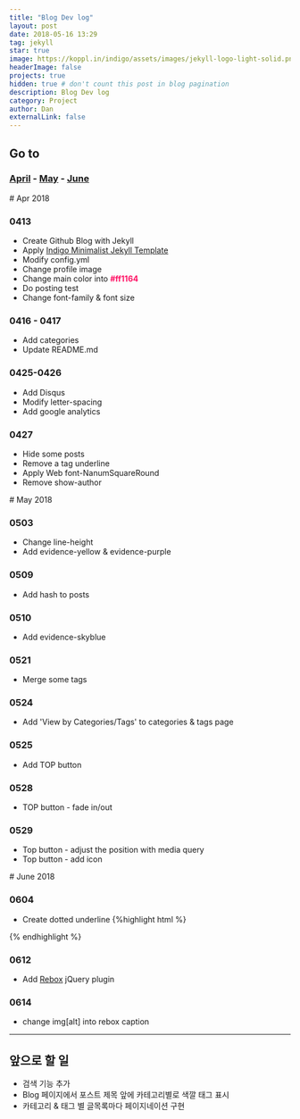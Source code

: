 ```yaml
---
title: "Blog Dev log"
layout: post
date: 2018-05-16 13:29
tag: jekyll
star: true
image: https://koppl.in/indigo/assets/images/jekyll-logo-light-solid.png
headerImage: false
projects: true
hidden: true # don't count this post in blog pagination
description: Blog Dev log
category: Project
author: Dan
externalLink: false
---
```


## Go to
<h3><a href="#Apr">April</a> - <a href="#May">May</a> - <a href="#June">June</a></h3>

<div class="breaker"></div>
<div id="Apr"></div>
# Apr 2018
<div class="underlined"></div>

### 0413
* Create Github Blog with Jekyll
* Apply <a href="http://koppl.in/indigo/" style="text-decoration:underline">Indigo Minimalist Jekyll Template</a>
* Modify config.yml
* Change profile image
* Change main color into <span style="color:#ff1164">**#ff1164**</span>
* Do posting test
* Change font-family & font size

### 0416 - 0417
* Add categories
* Update README.md

### 0425-0426
* Add Disqus
* Modify letter-spacing
* Add google analytics

### 0427
* Hide some posts
* Remove a tag underline
* Apply Web font-NanumSquareRound
* Remove show-author

<div id="May"></div>
# May 2018
<div class="underlined"></div>

### 0503
* Change line-height
* Add <span class="evidence-yellow">evidence-yellow</span> & <span class="evidence-purple">evidence-purple</span>

### 0509
* Add hash to posts

### 0510
* Add <span class="evidence-skyblue">evidence-skyblue</span>

### 0521
* Merge some tags

### 0524
* Add 'View by Categories/Tags' to categories & tags page

### 0525
* Add TOP button

### 0528
* TOP button - fade in/out

### 0529
* Top button - adjust the position with media query
* Top button - add icon

<div id="June"></div>
# June 2018
<div class="underlined"></div>

### 0604
* Create dotted underline
{%highlight html %}
<div class="underlined"></div>
{% endhighlight %}

### 0612
* Add <a href="https://github.com/trentrichardson/jQuery-Rebox">Rebox</a> jQuery plugin

### 0614
* change img[alt] into rebox caption


---
## 앞으로 할 일

* 검색 기능 추가
* Blog 페이지에서 포스트 제목 앞에 카테고리별로 색깔 태그 표시
* 카테고리 & 태그 별 글목록마다 페이지네이션 구현
